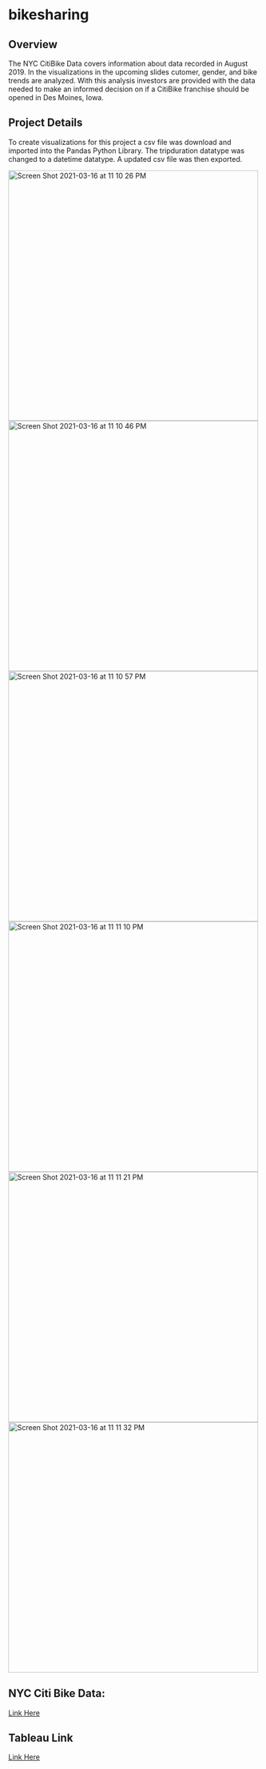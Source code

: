 # bikesharing
## Overview
The NYC CitiBike Data covers information about data recorded in August 2019. In the visualizations in the upcoming slides cutomer, gender, and bike trends are analyzed. With this analysis investors are provided with the data needed to make an informed decision on if a CitiBike franchise should be opened in Des Moines, Iowa.
## Project Details
To create visualizations for this project a csv file was download and imported into the Pandas Python Library. The tripduration datatype was changed to a datetime datatype. A updated csv file was then exported. 

<img width="500" alt="Screen Shot 2021-03-16 at 11 10 26 PM" src="https://user-images.githubusercontent.com/74877648/111412090-22bc5280-86b2-11eb-8feb-daad3ec5d350.png">

<img width="500" alt="Screen Shot 2021-03-16 at 11 10 46 PM" src="https://user-images.githubusercontent.com/74877648/111412185-51d2c400-86b2-11eb-8e3f-7ce84e786d61.png">

<img width="500" alt="Screen Shot 2021-03-16 at 11 10 57 PM" src="https://user-images.githubusercontent.com/74877648/111412225-69aa4800-86b2-11eb-88d7-07a290af6ec8.png">

<img width="500" alt="Screen Shot 2021-03-16 at 11 11 10 PM" src="https://user-images.githubusercontent.com/74877648/111412230-6d3dcf00-86b2-11eb-9001-a8a293f0fd24.png">

<img width="500" alt="Screen Shot 2021-03-16 at 11 11 21 PM" src="https://user-images.githubusercontent.com/74877648/111412268-7e86db80-86b2-11eb-9c3b-1baaf01313e7.png">

<img width="500" alt="Screen Shot 2021-03-16 at 11 11 32 PM" src="https://user-images.githubusercontent.com/74877648/111412276-82b2f900-86b2-11eb-88a1-3e0ae5778cff.png">





## NYC Citi Bike Data:
[Link Here](https://www.citibikenyc.com)
## Tableau Link
[Link Here](https://public.tableau.com/views/NYCCitiBikeDataDashboard/CitiBikeStory?:language=en&:display_count=y&publish=yes&:origin=viz_share_link)
